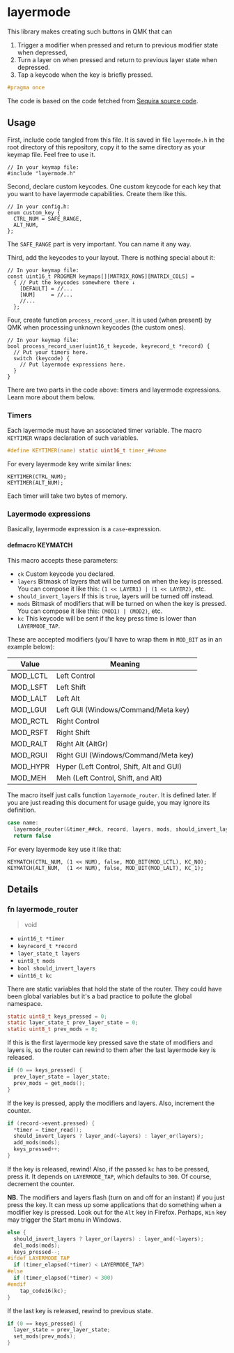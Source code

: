# layermode

This library makes creating such buttons in QMK that can

1. Trigger a modifier when pressed and return to previous modifier state when depressed,
2. Turn a layer on when pressed and return to previous layer state when depressed.
3. Tap a keycode when the key is briefly pressed.

```c
#pragma once
```

The code is based on the code fetched from [Sequira source code](https://github.com/bouncepaw/sequira).

## Usage

First, include code tangled from this file. It is saved in file `layermode.h` in the root directory of this repository, copy it to the same directory as your keymap file. Feel free to use it.

    // In your keymap file:
    #include "layermode.h"

Second, declare custom keycodes. One custom keycode for each key that you want to have layermode capabilities. Create them like this.

    // In your config.h:
    enum custom_key {
      CTRL_NUM = SAFE_RANGE,
      ALT_NUM,
    };

The `SAFE_RANGE` part is very important. You can name it any way.

Third, add the keycodes to your layout. There is nothing special about it:

    // In your keymap file:
    const uint16_t PROGMEM keymaps[][MATRIX_ROWS][MATRIX_COLS] =
      { // Put the keycodes somewhere there ↓
        [DEFAULT] = //...
        [NUM]     = //...
        //...
      };

Four, create function `process_record_user`. It is used (when present) by QMK when processing unknown keycodes (the custom ones).

    // In your keymap file:
    bool process_record_user(uint16_t keycode, keyrecord_t *record) {
      // Put your timers here.
      switch (keycode) {
        // Put layermode expressions here.
      }
    }

There are two parts in the code above: timers and layermode expressions. Learn more about them below.

### Timers

Each layermode must have an associated timer variable. The macro `KEYTIMER` wraps declaration of such variables.

```c
#define KEYTIMER(name) static uint16_t timer_##name
```

For every layermode key write similar lines:

    KEYTIMER(CTRL_NUM);
    KEYTIMER(ALT_NUM);

Each timer will take two bytes of memory.

### Layermode expressions

Basically, layermode expression is a `case`-expression.

#### defmacro KEYMATCH

This macro accepts these parameters:

- `ck`
  Custom keycode you declared.
- `layers`
  Bitmask of layers that will be turned on when the key is pressed. You can compose it like this: `(1 << LAYER1) | (1 << LAYER2)`, etc.
- `should_invert_layers`
  If this is `true`, layers will be turned off instead.
- `mods`
  Bitmask of modifiers that will be turned on when the key is pressed. You can compose it like this: `(MOD1) | (MOD2)`, etc.
- `kc`
  This keycode will be sent if the key press time is lower than `LAYERMODE_TAP`.

These are accepted modifiers (you'll have to wrap them in `MOD_BIT` as in an example below):

| Value    | Meaning |
|----------|---------|
| MOD_LCTL | Left Control |
| MOD_LSFT | Left Shift |
| MOD_LALT | Left Alt |
| MOD_LGUI | Left GUI (Windows/Command/Meta key) |
| MOD_RCTL | Right Control |
| MOD_RSFT | Right Shift |
| MOD_RALT | Right Alt (AltGr) |
| MOD_RGUI | Right GUI (Windows/Command/Meta key) |
| MOD_HYPR | Hyper (Left Control, Shift, Alt and GUI) |
| MOD_MEH  | Meh (Left Control, Shift, and Alt) |

The macro itself just calls function `layermode_router`. It is defined later. If you are just reading this document for usage guide, you may ignore its definition.

```c
case name:
  layermode_router(&timer_##ck, record, layers, mods, should_invert_layers, kc);
  return false
```

For every layermode key use it like that:

    KEYMATCH(CTRL_NUM, (1 << NUM), false, MOD_BIT(MOD_LCTL), KC_NO);
    KEYMATCH(ALT_NUM,  (1 << NUM), false, MOD_BIT(MOD_LALT), KC_1);

## Details

### fn layermode_router
> void

- `uint16_t *timer`
- `keyrecord_t *record`
- `layer_state_t layers`
- `uint8_t mods`
- `bool should_invert_layers`
- `uint16_t kc`

There are static variables that hold the state of the router. They could have been global variables but it's a bad practice to pollute the global namespace.

```c
static uint8_t keys_pressed = 0;
static layer_state_t prev_layer_state = 0;
static uint8_t prev_mods = 0;
```

If this is the first layermode key pressed save the state of modifiers and layers is, so the router can rewind to them after the last layermode key is released.

```c
if (0 == keys_pressed) {
  prev_layer_state = layer_state;
  prev_mods = get_mods();
}
```

If the key is pressed, apply the modifiers and layers. Also, increment the counter.

```c
if (record->event.pressed) {
  *timer = timer_read();
  should_invert_layers ? layer_and(~layers) : layer_or(layers);
  add_mods(mods);
  keys_pressed++;
}
```

If the key is released, rewind! Also, if the passed `kc` has to be pressed, press it. It depends on `LAYERMODE_TAP`, which defaults to `300`. Of course, decrement the counter.

**NB.** The modifiers and layers flash (turn on and off for an instant) if you just press the key. It can mess up some applications that do something when a modifier key is pressed. Look out for the `Alt` key in Firefox. Perhaps, `Win` key may trigger the Start menu in Windows.

```c
else {
  should_invert_layers ? layer_or(layers) : layer_and(~layers);
  del_mods(mods);
  keys_pressed--;
#ifdef LAYERMODE_TAP
  if (timer_elapsed(*timer) < LAYERMODE_TAP)
#else
  if (timer_elapsed(*timer) < 300)
#endif
    tap_code16(kc);
}
```

If the last key is released, rewind to previous state.

```c
if (0 == keys_pressed) {
  layer_state = prev_layer_state;
  set_mods(prev_mods);
}
```

